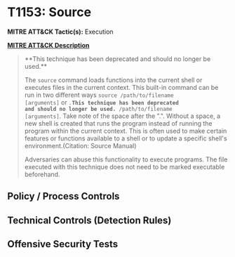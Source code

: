 # T1153: Source
**MITRE ATT&CK Tactic(s):** Execution

**[MITRE ATT&CK Description](https://attack.mitre.org/techniques/T1153)**
<blockquote>**This technique has been deprecated and should no longer be used.**

The <code>source</code> command loads functions into the current shell or executes files in the current context. This built-in command can be run in two different ways <code>source /path/to/filename [arguments]</code> or <code>.**This technique has been deprecated and should no longer be used.** /path/to/filename [arguments]</code>. Take note of the space after the ".". Without a space, a new shell is created that runs the program instead of running the program within the current context. This is often used to make certain features or functions available to a shell or to update a specific shell's environment.(Citation: Source Manual)

Adversaries can abuse this functionality to execute programs. The file executed with this technique does not need to be marked executable beforehand.</blockquote>
## Policy / Process Controls
## Technical Controls (Detection Rules)

## Offensive Security Tests
